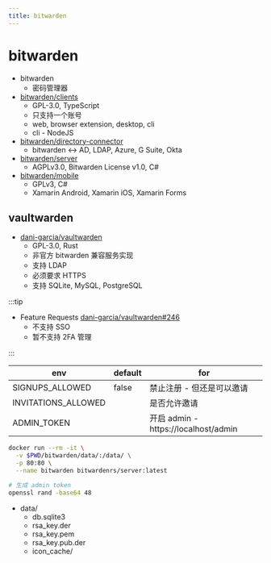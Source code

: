 ```yaml
---
title: bitwarden
---
```


# bitwarden

- bitwarden
  - 密码管理器
- [bitwarden/clients](https://github.com/bitwarden/clients)
  - GPL-3.0, TypeScript
  - 只支持一个账号
  - web, browser extension, desktop, cli
  - cli - NodeJS
- [bitwarden/directory-connector](https://github.com/bitwarden/directory-connector)
  - bitwarden <-> AD, LDAP, Azure, G Suite, Okta
- [bitwarden/server](https://github.com/bitwarden/server)
  - AGPLv3.0, Bitwarden License v1.0, C#
- [bitwarden/mobile](https://github.com/bitwarden/mobile)
  - GPLv3, C#
  - Xamarin Android, Xamarin iOS, Xamarin Forms

## vaultwarden

- [dani-garcia/vaultwarden](https://github.com/dani-garcia/vaultwarden)
  - GPL-3.0, Rust
  - 非官方 bitwarden 兼容服务实现
  - 支持 LDAP
  - 必须要求 HTTPS
  - 支持 SQLite, MySQL, PostgreSQL

:::tip

- Feature Requests [dani-garcia/vaultwarden#246](https://github.com/dani-garcia/vaultwarden/issues/246)
  - 不支持 SSO
  - 暂不支持 2FA 管理

:::

| env                 | default | for                                  |
| ------------------- | ------- | ------------------------------------ |
| SIGNUPS_ALLOWED     | false   | 禁止注册 - 但还是可以邀请            |
| INVITATIONS_ALLOWED |         | 是否允许邀请                         |
| ADMIN_TOKEN         |         | 开启 admin - https://localhost/admin |

```bash
docker run --rm -it \
  -v $PWD/bitwarden/data/:/data/ \
  -p 80:80 \
  --name bitwarden bitwardenrs/server:latest

# 生成 admin token
openssl rand -base64 48
```

- data/
  - db.sqlite3
  - rsa_key.der
  - rsa_key.pem
  - rsa_key.pub.der
  - icon_cache/
